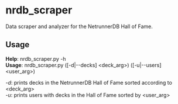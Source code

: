 nrdb_scraper
====
Data scraper and analyzer for the NetrunnerDB Hall of Fame.

Usage
----
**Help**: nrdb_scraper.py -h  
**Usage**: nrdb_scraper.py ([-d|--decks] \<deck_arg\>) ([-u|--users] \<user_arg\>)

*-d*: prints decks in the NetrunnerDB Hall of Fame sorted according to \<deck_arg\>  
*-u*: prints users with decks in the Hall of Fame sorted by \<user_arg\>